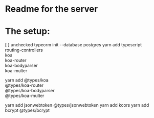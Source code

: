 # Readme for the server

# The setup:
[ ] unchecked
typeorm init --database postgres
yarn add typescript \
 routing-controllers \
 koa \
 koa-router \
 koa-bodyparser \
 koa-multer

yarn add @types/koa \
 @types/koa-router \
 @types/koa-bodyparser \
 @types/koa-multer

yarn add jsonwebtoken @types/jsonwebtoken
yarn add kcors
yarn add bcrypt @types/bcrypt
